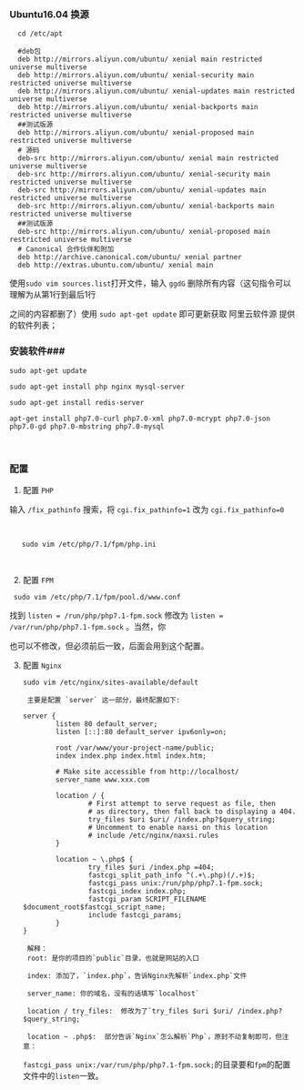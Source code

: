 

### Ubuntu16.04 换源

`  cd /etc/apt`


```shell
  #deb包
  deb http://mirrors.aliyun.com/ubuntu/ xenial main restricted universe multiverse
  deb http://mirrors.aliyun.com/ubuntu/ xenial-security main restricted universe multiverse
  deb http://mirrors.aliyun.com/ubuntu/ xenial-updates main restricted universe multiverse
  deb http://mirrors.aliyun.com/ubuntu/ xenial-backports main restricted universe multiverse 
  ##测试版源 
  deb http://mirrors.aliyun.com/ubuntu/ xenial-proposed main restricted universe multiverse 
  # 源码 
  deb-src http://mirrors.aliyun.com/ubuntu/ xenial main restricted universe multiverse
  deb-src http://mirrors.aliyun.com/ubuntu/ xenial-security main restricted universe multiverse
  deb-src http://mirrors.aliyun.com/ubuntu/ xenial-updates main restricted universe multiverse
  deb-src http://mirrors.aliyun.com/ubuntu/ xenial-backports main restricted universe multiverse 
  ##测试版源 
  deb-src http://mirrors.aliyun.com/ubuntu/ xenial-proposed main restricted universe multiverse 
  # Canonical 合作伙伴和附加 
  deb http://archive.canonical.com/ubuntu/ xenial partner 
  deb http://extras.ubuntu.com/ubuntu/ xenial main
```

使用`sudo vim sources.list`打开文件，输入 `ggdG`  删除所有内容（这句指令可以理解为从第1行到最后1行

之间的内容都删了）使用 `sudo apt-get update` 即可更新获取 阿里云软件源 提供的软件列表；



### 安装软件###

    sudo apt-get update

    sudo apt-get install php nginx mysql-server 

    sudo apt-get install redis-server

    apt-get install php7.0-curl php7.0-xml php7.0-mcrypt php7.0-json php7.0-gd php7.0-mbstring php7.0-mysql 
​    

### 配置

1.  配置 `PHP`

   输入 `/fix_pathinfo` 搜索，将 `cgi.fix_pathinfo=1` 改为 `cgi.fix_pathinfo=0 `

   ​

       sudo vim /etc/php/7.1/fpm/php.ini

   ​

2. 配置 `FPM`

  ```
   sudo vim /etc/php/7.1/fpm/pool.d/www.conf
  ```
   找到 `listen = /run/php/php7.1-fpm.sock` 修改为 `listen = /var/run/php/php7.1-fpm.sock` 。当然，你

  也可以不修改，但必须前后一致，后面会用到这个配置。

3.  配置 `Nginx`

      `sudo vim /etc/nginx/sites-available/default`

         主要是配置 `server` 这一部分，最终配置如下:

      ```
      server {
              listen 80 default_server;
              listen [::]:80 default_server ipv6only=on;

              root /var/www/your-project-name/public;
              index index.php index.html index.htm;

              # Make site accessible from http://localhost/
              server_name www.xxx.com

              location / {
                      # First attempt to serve request as file, then
                      # as directory, then fall back to displaying a 404.
                      try_files $uri $uri/ /index.php?$query_string;
                      # Uncomment to enable naxsi on this location
                      # include /etc/nginx/naxsi.rules
              }

              location ~ \.php$ {
                      try_files $uri /index.php =404;
                      fastcgi_split_path_info ^(.+\.php)(/.+)$;
                      fastcgi_pass unix:/run/php/php7.1-fpm.sock;
                      fastcgi_index index.php;
                      fastcgi_param SCRIPT_FILENAME $document_root$fastcgi_script_name;
                      include fastcgi_params;
              }
      }
      ```

         解释：
         root: 是你的项目的`public`目录，也就是网站的入口

         index: 添加了，`index.php`，告诉Nginx先解析`index.php`文件

         server_name: 你的域名，没有的话填写`localhost`

         location / try_files:  修改为了`try_files $uri $uri/ /index.php?$query_string;`

         location ~ .php$:  部分告诉`Nginx`怎么解析`Php`，原封不动复制即可，但注意：

      `fastcgi_pass unix:/var/run/php/php7.1-fpm.sock;`的目录要和`fpm`的配置文件中的`listen`一致。



